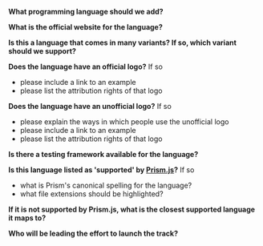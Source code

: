 **What programming language should we add?**

**What is the official website for the language?**

**Is this a language that comes in many variants? If so, which variant should we support?**

**Does the language have an official logo?** If so
- please include a link to an example
- please list the attribution rights of that logo

**Does the language have an unofficial logo?** If so
- please explain the ways in which people use the unofficial logo
- please include a link to an example
- please list the attribution rights of that logo

**Is there a testing framework available for the language?**

**Is this language listed as 'supported' by [Prism.js]([http://prismjs.com/#languages-list)?** If so
- what is Prism's canonical spelling for the language?
- what file extensions should be highlighted?

**If it is not supported by Prism.js, what is the closest supported language it maps to?**

**Who will be leading the effort to launch the track?**
